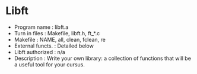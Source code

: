 # Libft

- Program name     :  libft.a
- Turn in files    :  Makefile, libft.h, ft_*.c
- Makefile         :  NAME, all, clean, fclean, re
- External functs. :  Detailed below
- Libft authorized :  n/a
- Description      :  Write your own library: a collection of functions
                      that will be a useful tool for your cursus.
